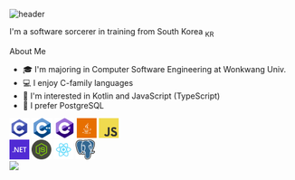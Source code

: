 ![header](https://capsule-render.vercel.app/api?type=blur&height=300&color=gradient&customColorList=12&text=Hi,%20I'm%20BlueNyang&reversal=true&fontColor=a0b0f0&desc=Dept.%20Computer%20SW%20Engineering&fontAlignY=50&descAlignY=65&fontSize=60)


I'm a software sorcerer in training from South Korea <sub>KR</sub>

About Me
- 🎓 I'm majoring in Computer Software Engineering at Wonkwang Univ.
- 💻 I enjoy C-family languages
- 🚀 I'm interested in Kotlin and JavaScript (TypeScript)
- 🐘 I prefer PostgreSQL

<div>
  <code><img height='35' alt='C' src='./images/C.png'></code>
  <code><img height='35' alt='C++' src='./images/C++.png'></code>
  <code><img height='35' alt='C#' src='./images/C-Sharp.png'></code>
  <code><img height='35' alt='Java' src='./images/Java.png'></code>
  <code><img height='35' alt='JavaScript' src='./images/JavaScript.png'></code><br />
  <code><img height='35' alt='.NET' src='./images/Dot-NET.png'></code>
  <code><img height='35' alt='NodeJS' src='./images/NodeJS.png'></code>
  <code><img height='35' alt='React' src='./images/React.png'></code>
  <code><img height='35' alt='Postgres' src='./images/Postgresql.png'></code> <br />
</div>

<div>
  <img src='https://github-readme-stats.vercel.app/api/top-langs/?username=bluenyang&size_weight=0.5&count_weight=0.5&exclude_repo=AI_Learning_Colab,ComputerGraphics,WindowProgramming&langs_count=8&hide=html,css&layout=compact'/>
</div>
